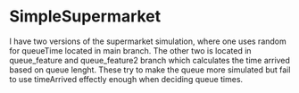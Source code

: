 # SimpleSupermarket
I have two versions of the supermarket simulation, where one uses random for queueTime located in main branch. 
The other two is located in queue_feature and queue_feature2 branch which calculates the time arrived based on queue lenght. 
These try to make the queue more simulated but fail to use timeArrived effectly enough when deciding queue times.
